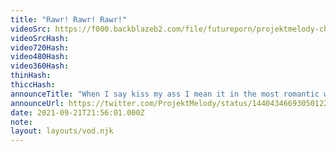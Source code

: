 ```yaml
---
title: "Rawr! Rawr! Rawr!"
videoSrc: https://f000.backblazeb2.com/file/futureporn/projektmelody-chaturbate-2021-09-21.mp4
videoSrcHash: 
video720Hash: 
video480Hash: 
video360Hash: 
thinHash: 
thiccHash: 
announceTitle: "When I say kiss my ass I mean it in the most romantic way possible"
announceUrl: https://twitter.com/ProjektMelody/status/1440434669305012228
date: 2021-09-21T21:56:01.000Z
note: 
layout: layouts/vod.njk
---
```


